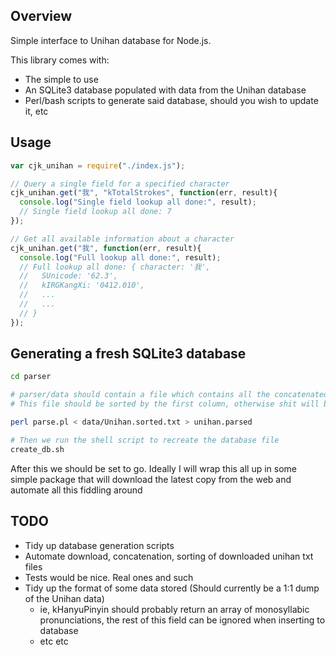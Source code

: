 ## Overview
Simple interface to Unihan database for Node.js.

This library comes with:
  - The simple to use
  - An SQLite3 database populated with data from the Unihan database
  - Perl/bash scripts to generate said database, should you wish to update it, etc

## Usage
````javascript
var cjk_unihan = require("./index.js");

// Query a single field for a specified character
cjk_unihan.get("我", "kTotalStrokes", function(err, result){
  console.log("Single field lookup all done:", result);
  // Single field lookup all done: 7
});

// Get all available information about a character
cjk_unihan.get("我", function(err, result){
  console.log("Full lookup all done:", result);
  // Full lookup all done: { character: '我',
  //   SUnicode: '62.3',
  //   kIRGKangXi: '0412.010',
  //   ...
  //   ...
  // }
});
````

## Generating a fresh SQLite3 database
````bash
cd parser

# parser/data should contain a file which contains all the concatenated files downloaded from
# This file should be sorted by the first column, otherwise shit will break.

perl parse.pl < data/Unihan.sorted.txt > unihan.parsed

# Then we run the shell script to recreate the database file
create_db.sh
````

After this we should be set to go.
Ideally I will wrap this all up in some simple package that will download the latest copy from the web and automate all this fiddling around

## TODO
  - Tidy up database generation scripts
  - Automate download, concatenation, sorting of downloaded unihan txt files
  - Tests would be nice. Real ones and such
  - Tidy up the format of some data stored (Should currently be a 1:1 dump of the Unihan data)
    - ie, kHanyuPinyin should probably return an array of monosyllabic pronunciations, the rest of this field can be ignored when inserting to database
    - etc etc
